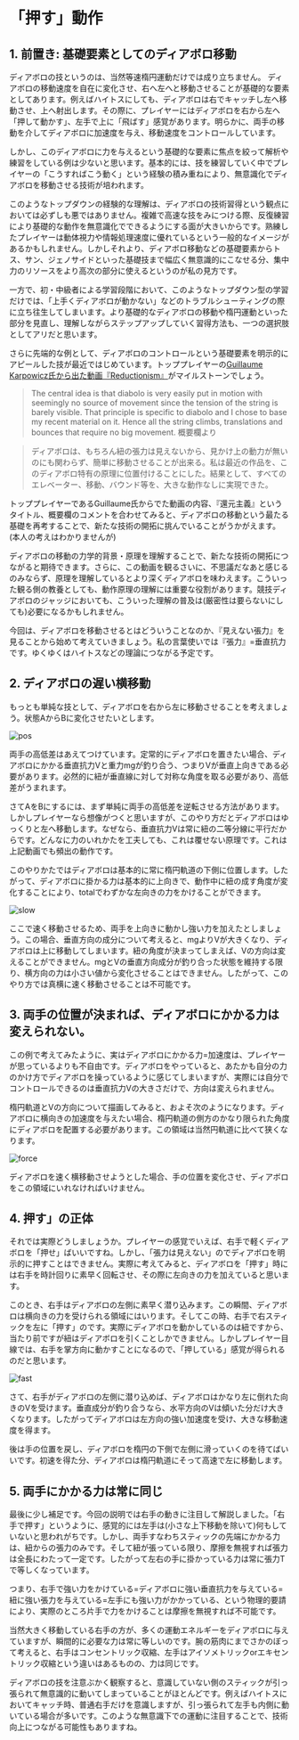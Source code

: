# 「押す」動作

## 1. 前置き: 基礎要素としてのディアボロ移動

ディアボロの技というのは、当然等速楕円運動だけでは成り立ちません。
ディアボロの移動速度を自在に変化させ、右へ左へと移動させることが基礎的な要素としてあります。例えばハイトスにしても、ディアボロは右でキャッチし左へ移動させ、上へ射出します。その際に、プレイヤーにはディアボロを右から左へ「押して動かす」、左手で上に「飛ばす」感覚があります。明らかに、両手の移動を介してディアボロに加速度を与え、移動速度をコントロールしています。

しかし、このディアボロに力を与えるという基礎的な要素に焦点を絞って解析や練習をしている例は少ないと思います。基本的には、技を練習していく中でプレイヤーの「こうすればこう動く」という経験の積み重ねにより、無意識化でディアボロを移動させる技術が培われます。

このようなトップダウンの経験的な理解は、ディアボロの技術習得という観点においては必ずしも悪ではありません。複雑で高速な技をみにつける際、反復練習により基礎的な動作を無意識化でできるようにする面が大きいからです。熟練したプレイヤーは動体視力や情報処理速度に優れているという一般的なイメージがあるかもしれません。しかしそれより、ディアボロ移動などの基礎要素からトス、サン、ジェノサイドといった基礎技まで幅広く無意識的にこなせる分、集中力のリソースをより高次の部分に使えるというのが私の見方です。

一方で、初・中級者による学習段階において、このようなトップダウン型の学習だけでは、「上手くディアボロが動かない」などのトラブルシューティングの際に立ち往生してしまいます。より基礎的なディアボロの移動や楕円運動といった部分を見直し、理解しながらステップアップしていく習得方法も、一つの選択肢としてアリだと思います。

さらに先端的な例として、ディアボロのコントロールという基礎要素を明示的にアピールした技が最近ではじめています。トッププレイヤーの[Guillaume Karpowicz氏から出た動画『Reductionism』](https://www.youtube.com/watch?v=cveC44xoVKQ)がマイルストーンでしょう。

> The central idea is that diabolo is very easily put in motion with seemingly no source of movement since the tension of the string is barely visible. That principle is specific to diabolo and I chose to base my recent material on it. Hence all the string climbs, translations and bounces that require no big movement. 概要欄より

> ディアボロは、もちろん紐の張力は見えないから、見かけ上の動力が無いのにも関わらず、簡単に移動させることが出来る。私は最近の作品を、このディアボロ特有の原理に位置付けることにした。結果として、すべてのエレベーター、移動、バウンド等を、大きな動作なしに実現できた。

トッププレイヤーであるGuillaume氏からでた動画の内容、『還元主義』というタイトル、概要欄のコメントを合わせてみると、ディアボロの移動という最たる基礎を再考することで、新たな技術の開拓に挑んでいることがうかがえます。(本人の考えはわかりませんが)

ディアボロの移動の力学的背景・原理を理解することで、新たな技術の開拓につながると期待できます。さらに、この動画を観るさいに、不思議だなあと感じるのみならず、原理を理解しているとより深くディアボロを味わえます。こういった観る側の教養としても、動作原理の理解には重要な役割があります。競技ディアボロのジャッジにおいても、こういった理解の普及は(厳密性は要らないにしても)必要になるかもしれません。

今回は、ディアボロを移動させるとはどういうことなのか、『見えない張力』を見ることから始めて考えていきましょう。私の言葉使いでは『張力』=垂直抗力です。ゆくゆくはハイトスなどの理論につながる予定です。

## 2. ディアボロの遅い横移動

もっとも単純な技として、ディアボロを右から左に移動させることを考えましょう。状態AからBに変化させたいとします。

![pos](./fig/pos.jpg)

両手の高低差はあえてつけています。定常的にディアボロを置きたい場合、ディアボロにかかる垂直抗力Vと重力mgが釣り合う、つまりVが垂直上向きである必要があります。必然的に紐が垂直線に対して対称な角度を取る必要があり、高低差がうまれます。

さてAをBにするには、まず単純に両手の高低差を逆転させる方法があります。しかしプレイヤーなら想像がつくと思いますが、このやり方だとディアボロはゆっくりと左へ移動します。なぜなら、垂直抗力Vは常に紐の二等分線に平行だからです。どんなに力のいれかたを工夫しても、これは覆せない原理です。これは上記動画でも頻出の動作です。

このやりかたではディアボロは基本的に常に楕円軌道の下側に位置します。したがって、ディアボロに掛かる力は基本的に上向きで、動作中に紐の成す角度が変化することにより、totalでわずかな左向きの力をかけることができます。

![slow](./fig/slow.jpg)

ここで速く移動させるため、両手を上向きに動かし強い力を加えたとしましょう。この場合、垂直方向の成分について考えると、mgよりVが大きくなり、ディアボロは上に移動してしまいます。紐の角度が決まってしまえば、Vの方向は変えることができません。mgとVの垂直方向成分が釣り合った状態を維持する限り、横方向の力は小さい値から変化させることはできません。したがって、このやり方では真横に速く移動させることは不可能です。

## 3. 両手の位置が決まれば、ディアボロにかかる力は変えられない。

この例で考えてみたように、実はディアボロにかかる力=加速度は、プレイヤーが思っているよりも不自由です。ディアボロをやっていると、あたかも自分の力のかけ方でディアボロを操っているように感じてしまいますが、実際には自分でコントロールできるのは垂直抗力Vの大きさだけで、方向は変えられません。

楕円軌道とVの方向について描画してみると、およそ次のようになります。ディアボロに横向きの加速度を与えたい場合、楕円軌道の側方のかなり限られた角度にディアボロを配置する必要があります。この領域は当然円軌道に比べて狭くなります。

![force](./fig/force.jpg)

ディアボロを速く横移動させようとした場合、手の位置を変化させ、ディアボロをこの領域にいれなければいけません。

## 4. 押す」の正体

それでは実際どうしましょうか。プレイヤーの感覚でいえば、右手で軽くディアボロを「押せ」ばいいですね。しかし、「張力は見えない」のでディアボロを明示的に押すことはできません。実際に考えてみると、ディアボロを「押す」時には右手を時計回りに素早く回転させ、その際に左向きの力を加えていると思います。

このとき、右手はディアボロの左側に素早く潜り込みます。この瞬間、ディアボロは横向きの力を受けられる領域にはいります。そしてこの時、右手で右スティックを左に「押す」のです。実際にディアボロを動かしているのは紐ですから、当たり前ですが紐はディアボロを引くことしかできません。しかしプレイヤー目線では、右手を掌方向に動かすことになるので、「押している」感覚が得られるのだと思います。

![fast](fig/fast.jpg)

さて、右手がディアボロの左側に潜り込めば、ディアボロはかなり左に倒れた向きのVを受けます。垂直成分が釣り合うなら、水平方向のVは傾いた分だけ大きくなります。したがってディアボロは左方向の強い加速度を受け、大きな移動速度を得ます。

後は手の位置を戻し、ディアボロを楕円の下側で左側に滑っていくのを待てばいいです。初速を得た分、ディアボロは楕円軌道にそって高速で左に移動します。

## 5. 両手にかかる力は常に同じ

最後に少し補足です。今回の説明では右手の動きに注目して解説しました。「右手で押す」というように、感覚的には左手は(小さな上下移動を除いて)何もしていないと思われがちです。しかし、両手すなわちスティックの先端にかかる力は、紐からの張力のみです。そして紐が張っている限り、摩擦を無視すれば張力は全長にわたって一定です。したがって左右の手に掛かっている力は常に張力Tで等しくなっています。

つまり、右手で強い力をかけている=ディアボロに強い垂直抗力を与えている=紐に強い張力を与えている=左手にも強い力がかかっている、という物理的要請により、実際のところ片手で力をかけることは摩擦を無視すれば不可能です。

当然大きく移動している右手の方が、多くの運動エネルギーをディアボロに与えていますが、瞬間的に必要な力は常に等しいのです。腕の筋肉にまでさかのぼって考えると、右手はコンセントリック収縮、左手はアイソメトリックorエキセントリック収縮という違いはあるものの、力は同じです。

ディアボロの技を注意ぶかく観察すると、意識していない側のスティックが引っ張られて無意識的に動いてしまっていることがほとんどです。例えばハイトスにおいてキャッチ時、普通右手だけを意識しますが、引っ張られて左手も内側に動いている場合が多いです。このような無意識下での運動に注目することで、技術向上につながる可能性もありますね。